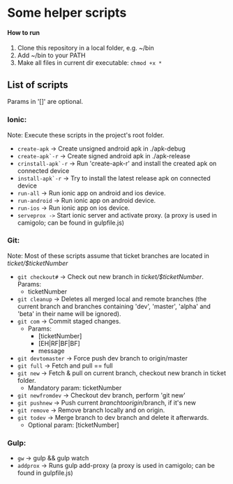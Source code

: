# Some helper scripts

#### How to run

1. Clone this repository in a local folder, e.g. ~/bin
2. Add ~/bin to your PATH
3. Make all files in current dir executable: ```chmod +x *```

## List of scripts
Params in '[]' are optional.

### Ionic:
Note: Execute these scripts in the project's root folder.
- ```create-apk``` -> Create unsigned android apk in ./apk-debug
- ```create-apk`-r``` -> Create signed android apk in ./apk-release
- ```crinstall-apk`-r``` -> Run 'create-apk-r' and install the created apk on connected device
- ```install-apk`-r``` -> Try to install the latest release apk on connected device
- ```run-all``` -> Run ionic app on android and ios device.
- ```run-android``` -> Run ionic app on android device.
- ```run-ios``` -> Run ionic app on ios device.
- ```serveprox ->``` Start ionic server and activate proxy. (a proxy is used in camigolo; can be found in gulpfile.js)

### Git:
Note: Most of these scripts assume that ticket branches are located in _ticket/$ticketNumber_

- ```git checkout#``` -> Check out new branch in _ticket/$ticketNumber_. Params:
    - ticketNumber
- ```git cleanup``` -> Deletes all merged local and remote branches (the current branch and branches containing 'dev', 'master', 'alpha' and 'beta' in their name will be ignored).
- ```git com``` -> Commit staged changes.
    - Params:
        - [ticketNumber]
        - [EH|RF|BF|BF]
        - message
- ```git devtomaster``` -> Force push dev branch to origin/master
- ```git full``` -> Fetch and pull == full
- ```git new``` -> Fetch & pull on current branch, checkout new branch in ticket folder.
    - Mandatory param: ticketNumber
- ```git newfromdev``` -> Checkout dev branch, perform 'git new'
- ```git pushnew``` -> Push current $branch to origin/$branch, if it's new
- ```git remove``` -> Remove branch locally and on origin.
- ```git todev``` -> Merge branch to dev branch and delete it afterwards.
    - Optional param: [ticketNumber]

### Gulp:
- ```gw``` -> gulp && gulp watch
- ```addprox``` -> Runs gulp add-proxy (a proxy is used in camigolo; can be found in gulpfile.js)

